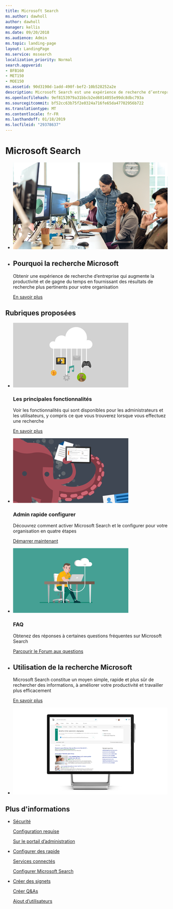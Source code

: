 ```yaml
---
title: Microsoft Search
ms.author: dawholl
author: dawholl
manager: kellis
ms.date: 09/20/2018
ms.audience: Admin
ms.topic: landing-page
layout: LandingPage
ms.service: mssearch
localization_priority: Normal
search.appverid:
- BFB160
- MET150
- MOE150
ms.assetid: 90d3190d-1add-490f-bef2-10b528252a2e
description: Microsoft Search est une expérience de recherche d’entreprise qui augmente la productivité et de gagne du temps en fournissant des résultats de recherche plus pertinents pour votre organisation
ms.openlocfilehash: 9ef8153979a31bbcb2ed6014055e99dc8dbc793a
ms.sourcegitcommit: bf52cc63b75f2e0324a716fe65da47702956b722
ms.translationtype: MT
ms.contentlocale: fr-FR
ms.lasthandoff: 01/18/2019
ms.locfileid: "29378637"
---
```

# <a name="microsoft-search"></a>Microsoft Search

<ul class="panelContent cardsW cols cols2">
    <li>
        <div class="cardSize">
            <div class="cardPadding">
                <div class="card">
                    <div class="cardImageOuter">
                        <div class="cardImage">
                            <img src="media/a40fcb56-f0f9-4924-ae36-eb0a370665e3.png" alt="People in an office, one pointing at something on a screen." />
                        </div>
                    </div>
                    <div class="cardText">
                    </div>
                </div>
            </div>
        </div>
    </li>
    <li>
        <div class="cardSize">
            <div class="cardPadding">
                <div class="card">
                    <div class="cardText">
                        <h2>Pourquoi la recherche Microsoft</h2>
                        <p>Obtenir une expérience de recherche d’entreprise qui augmente la productivité et de gagne du temps en fournissant des résultats de recherche plus pertinents pour votre organisation</p>
                        <p><a href="why-microsoft-search.md">En savoir plus</a></p>
                    </div>
                </div>
            </div>
        </div>
    </li>
</ul>

<h2>Rubriques proposées</h2>

<ul class="panelContent cardsW">
    <li>
        <div class="cardSize">
            <div class="cardPadding">
                <div class="card">
                    <div class="cardImageOuter">
                        <div class="cardImage">
                            <img src="media/651172f9-f9b6-4fbe-89f3-8adf6450cd7f.png" alt="Features included in Microsoft Search" />
                        </div>
                    </div>
                    <div class="cardText">
                        <h3>Les principales fonctionnalités</h3>
                        <p>Voir les fonctionnalités qui sont disponibles pour les administrateurs et les utilisateurs, y compris ce que vous trouverez lorsque vous effectuez une recherche</p>
                        <p><a href="features.md">En savoir plus</a></p>
                    </div>
                </div>
            </div>
        </div>
    </li>
    <li>
        <div class="cardSize">
            <div class="cardPadding">
                <div class="card">
                    <div class="cardImageOuter">
                        <div class="cardImage">
                            <img src="media/60a078b4-166d-42f4-a3b9-91c04c9001f0.png" alt="Quick for admins to set up and configure" />
                        </div>
                    </div>
                    <div class="cardText">
                        <h3>Admin rapide configurer</h3>
                        <p>Découvrez comment activer Microsoft Search et le configurer pour votre organisation en quatre étapes</p>
                        <p><a href="quick-set-up.md">Démarrer maintenant</a></p>
                    </div>
                </div>
            </div>
        </div>
    </li>
    <li>
        <div class="cardSize">
            <div class="cardPadding">
                <div class="card">
                    <div class="cardImageOuter">
                        <div class="cardImage">
                            <img src="media/d696a83a-6322-477a-befd-4ad102b8204d.png" alt="Frequently asked questions about Microsoft Search" />
                        </div>
                    </div>
                    <div class="cardText">
                        <h3>FAQ</h3>
                        <p>Obtenez des réponses à certaines questions fréquentes sur Microsoft Search</p>
                        <p><a href="faqs.md">Parcourir le Forum aux questions</a></p>
                    </div>
                </div>
            </div>
        </div>
    </li>
</ul>

<ul class="panelContent cardsW cols cols2">
    <li>
        <div class="cardSize">
            <div class="cardPadding">
                <div class="card">
                    <div class="cardText">
                        <h2>Utilisation de la recherche Microsoft</h2>
                        <p>Microsoft Search constitue un moyen simple, rapide et plus sûr de rechercher des informations, à améliorer votre productivité et travailler plus efficacement</p>
                        <p><a href="use/about-microsoft-search.md">En savoir plus</a></p>
                    </div>
                </div>
            </div>
        </div>
    </li>
    <li>
        <div class="cardSize">
            <div class="cardPadding">
                <div class="card">
                    <div class="cardImageOuter">
                        <div class="cardImage">
                            <img src="media/c8456838-c6db-41f7-9e84-eebfd9c5b0b8.png" alt="How work results appear on Bing" />
                        </div>
                    </div>
                    <div class="cardText">
                    </div>
                </div>
            </div>
        </div>
    </li>
</ul>

<h2>Plus d'informations</h2>
<ul class="panelContent cardsW">
    <li>
        <div class="cardSize">
            <div class="cardPadding">
                <div class="card">
                    <div class="cardText">
                        <p><a href="security.md">Sécurité</a></p>
                        <p><a href="requirements.md">Configuration requise</a></p>  
                        <p><a href="about-the-admin-portal.md">Sur le portail d’administration</a></p>
                    </div>
                </div>
            </div>
        </div>
    </li>
    <li>
        <div class="cardSize">
            <div class="cardPadding">
                <div class="card">
                    <div class="cardText">
                        <p><a href="quick-set-up.md">Configurer des rapide</a></p>
                        <p><a href="connected-services.md">Services connectés</a></p>
                        <p><a href="set-up-microsoft-search.md">Configurer Microsoft Search</a></p>
                    </div>
                </div>
            </div>
        </div>
    </li>
    <li>
        <div class="cardSize">
            <div class="cardPadding">
                <div class="card">
                    <div class="cardText">
                        <p><a href="create-bookmarks.md">Créer des signets</a></p>
                        <p><a href="create-qas.md">Créer Q&As</a></p>
                        <p><a href="add-users.md">Ajout d’utilisateurs</a></p>
                    </div>
                </div>
            </div>
        </div>
    </li>
</ul>  